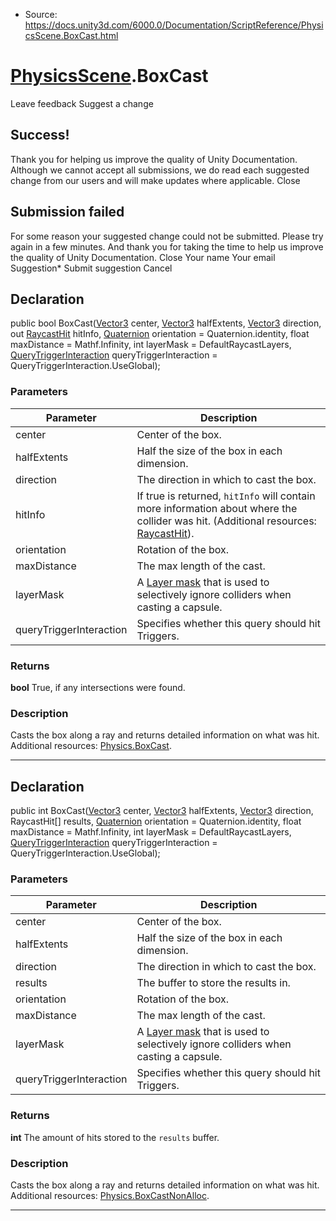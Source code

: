 * Source: https://docs.unity3d.com/6000.0/Documentation/ScriptReference/PhysicsScene.BoxCast.html

#  [PhysicsScene](https://docs.unity3d.com/6000.0/Documentation/ScriptReference/PhysicsScene.html).BoxCast
Leave feedback
Suggest a change
## Success!
Thank you for helping us improve the quality of Unity Documentation. Although we cannot accept all submissions, we do read each suggested change from our users and will make updates where applicable.
Close
## Submission failed
For some reason your suggested change could not be submitted. Please <a>try again</a> in a few minutes. And thank you for taking the time to help us improve the quality of Unity Documentation.
Close
Your name Your email Suggestion* Submit suggestion
Cancel
## Declaration
public bool BoxCast([Vector3](https://docs.unity3d.com/6000.0/Documentation/ScriptReference/Vector3.html) center, [Vector3](https://docs.unity3d.com/6000.0/Documentation/ScriptReference/Vector3.html) halfExtents, [Vector3](https://docs.unity3d.com/6000.0/Documentation/ScriptReference/Vector3.html) direction, out [RaycastHit](https://docs.unity3d.com/6000.0/Documentation/ScriptReference/RaycastHit.html) hitInfo, [Quaternion](https://docs.unity3d.com/6000.0/Documentation/ScriptReference/Quaternion.html) orientation = Quaternion.identity, float maxDistance = Mathf.Infinity, int layerMask = DefaultRaycastLayers, [QueryTriggerInteraction](https://docs.unity3d.com/6000.0/Documentation/ScriptReference/QueryTriggerInteraction.html) queryTriggerInteraction = QueryTriggerInteraction.UseGlobal); 
### Parameters
Parameter | Description  
---|---  
center | Center of the box.  
halfExtents | Half the size of the box in each dimension.  
direction | The direction in which to cast the box.  
hitInfo | If true is returned, `hitInfo` will contain more information about where the collider was hit. (Additional resources: [RaycastHit](https://docs.unity3d.com/6000.0/Documentation/ScriptReference/RaycastHit.html)).  
orientation | Rotation of the box.  
maxDistance | The max length of the cast.  
layerMask | A [Layer mask](https://docs.unity3d.com/6000.0/Documentation/Manual/Layers.html) that is used to selectively ignore colliders when casting a capsule.  
queryTriggerInteraction | Specifies whether this query should hit Triggers.  
### Returns
**bool** True, if any intersections were found. 
### Description
Casts the box along a ray and returns detailed information on what was hit.
Additional resources: [Physics.BoxCast](https://docs.unity3d.com/6000.0/Documentation/ScriptReference/Physics.BoxCast.html).
* * *
## Declaration
public int BoxCast([Vector3](https://docs.unity3d.com/6000.0/Documentation/ScriptReference/Vector3.html) center, [Vector3](https://docs.unity3d.com/6000.0/Documentation/ScriptReference/Vector3.html) halfExtents, [Vector3](https://docs.unity3d.com/6000.0/Documentation/ScriptReference/Vector3.html) direction, RaycastHit[] results, [Quaternion](https://docs.unity3d.com/6000.0/Documentation/ScriptReference/Quaternion.html) orientation = Quaternion.identity, float maxDistance = Mathf.Infinity, int layerMask = DefaultRaycastLayers, [QueryTriggerInteraction](https://docs.unity3d.com/6000.0/Documentation/ScriptReference/QueryTriggerInteraction.html) queryTriggerInteraction = QueryTriggerInteraction.UseGlobal); 
### Parameters
Parameter | Description  
---|---  
center | Center of the box.  
halfExtents | Half the size of the box in each dimension.  
direction | The direction in which to cast the box.  
results | The buffer to store the results in.  
orientation | Rotation of the box.  
maxDistance | The max length of the cast.  
layerMask | A [Layer mask](https://docs.unity3d.com/6000.0/Documentation/Manual/Layers.html) that is used to selectively ignore colliders when casting a capsule.  
queryTriggerInteraction | Specifies whether this query should hit Triggers.  
### Returns
**int** The amount of hits stored to the `results` buffer. 
### Description
Casts the box along a ray and returns detailed information on what was hit.
Additional resources: [Physics.BoxCastNonAlloc](https://docs.unity3d.com/6000.0/Documentation/ScriptReference/Physics.BoxCastNonAlloc.html).
* * *
